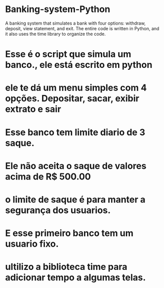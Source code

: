 # Banking-system-Python

A banking system that simulates a bank with four options: withdraw, deposit, view statement, and exit.
The entire code is written in Python,
and it also uses the time library to organize the code.

# Esse é o script que simula um banco., ele está escrito em python
# ele te dá um menu simples com 4 opções. Depositar, sacar, exibir extrato e sair
# Esse banco tem limite diario de 3 saque.
# Ele não aceita o saque de valores acima de R$ 500.00
# o limite de saque é para manter a segurança dos usuarios.
# E esse primeiro banco tem um usuario fixo.
# ultilizo a biblioteca time para adicionar tempo a algumas telas.
 
